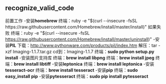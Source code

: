 ## recognize_valid_code
前置工作
-安装**homebrew**
 	终端：ruby -e "$(curl --insecure -fsSL https://raw.githubusercontent.com/Homebrew/install/master/install)"
	如果失败
	终端：ruby -e "$(curl --insecure -fsSL https://raw.githubusercontent.com/Homebrew/install/master/uninstall)"
-安装**PIL**
	下载：http://www.pythonware.com/products/pil/index.htm
	解压：tar -xzf Imaging-1.1.7.tar.gz
	cd到：Imaging-1.1.7
	终端：**sudo python setup.py install**
-安装图片支持库
	终端：**brew install libpng**
	终端：**brew install jpeg**
	终端：**brew install libtiff**
-安装**leptonica**
	终端：**brew install leptonica**
-安装**tesseract-ocr**
	终端：**brew install tesseract**
-安装**pip**
	终端：**sudo easy_install pip**
-安装**pytesseract**
	终端：**sudo pip install pytesseract**